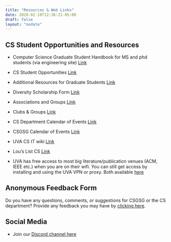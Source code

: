 ```yaml
---
title: "Resources & Web Links"
date: 2020-02-18T12:36:21-05:00
draft: false
layout: "nodate"
---
```


## CS Student Opportunities and Resources

- Computer Science Graduate Student Handbook for MS and phd students (via engineering site) [Link](https://engineering.virginia.edu/departments/computer-science/cs-grad-students)

- CS Student Opportunities [Link](https://engineering.virginia.edu/departments/computer-science/current-cs-students/cs-student-opportunities)

- Additional Resources for Graduate Students [Link](https://engineering.virginia.edu/departments/computer-science/cs-graduate-program#accordion475663)

- Diversity Scholarship Form [Link](https://docs.google.com/forms/d/e/1FAIpQLScxg6fr85JNot1ycijds19cM-258VRNPFXhgYx30Lzl94vlGg/viewform)

- Associations and Groups [Link](https://engineering.virginia.edu/departments/computer-science/about-computer-science/clubs-and-groups)

- Clubs & Groups [Link](https://engineering.virginia.edu/departments/computer-science/about-computer-science/about-us#accordion103062)

- CS Department Calendar of Events [Link](https://engineering.virginia.edu/departments/computer-science/about-computer-science/about-us#accordion103065)

- CSGSG Calendar of Events [Link](https://calendar.google.com/calendar/b/1?cid=dmlyZ2luaWEuZWR1XzRvcW1uOXFkMjhxazJiZXNsazF1OWpyb3M0QGdyb3VwLmNhbGVuZGFyLmdvb2dsZS5jb20)

- UVA CS IT wiki [Link](https://www.cs.virginia.edu/wiki/doku.php)

- Lou’s List CS [Link]( https://louslist.org/page.php?Semester=1208&Type=Group&Group=CompSci)

- UVA has free access to most big literature/publication venues (ACM, IEEE etc.) when you are on their wifi. You can still get access by installing and using the UVA VPN or proxy. Both available [here](https://www.library.virginia.edu/services/off-grounds-access/)






## Anonymous Feedback Form

Do you have any questions, comments, or suggestions for  CSGSG or the CS department? Provide any feedback you may have by [clicking here](https://forms.gle/wmd72fXP44TuVqrN6).

## Social Media

- Join our [Discord channel here](https://discord.gg/uQu8wey5Uk)
